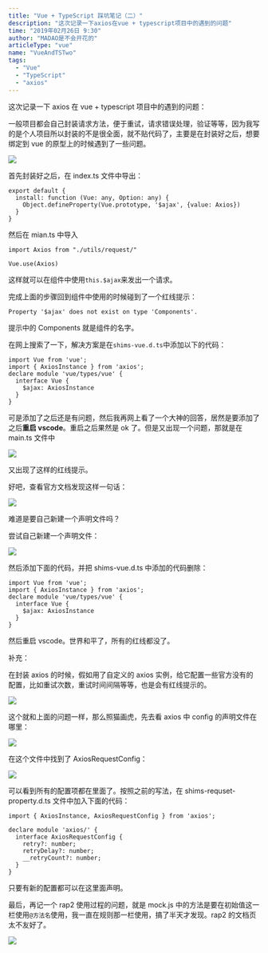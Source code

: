 ```yaml
---
title: "Vue + TypeScript 踩坑笔记（二）"
description: "这次记录一下axios在vue + typescript项目中的遇到的问题"
time: "2019年02月26日 9:30"
author: "MADAO是不会开花的"
articleType: "vue"
name: "VueAndTSTwo"
tags:
  - "Vue"
  - "TypeScript"
  - "axios"
---
```


这次记录一下 axios 在 vue + typescript 项目中的遇到的问题：

一般项目都会自己封装请求方法，便于重试，请求错误处理，验证等等，因为我写的是个人项目所以封装的不是很全面，就不贴代码了，主要是在封装好之后，想要绑定到 vue 的原型上的时候遇到了一些问题。

![](/articlesImages/vue/vue_and_ts_two/image.png)

首先封装好之后，在 index.ts 文件中导出：

```
export default {
  install: function (Vue: any, Option: any) {
    Object.defineProperty(Vue.prototype, '$ajax', {value: Axios})
  }
}
```

然后在 mian.ts 中导入

```
import Axios from "./utils/request/"

Vue.use(Axios)
```

这样就可以在组件中使用`this.$ajax`来发出一个请求。

完成上面的步骤回到组件中使用的时候碰到了一个红线提示：

`Property '$ajax' does not exist on type 'Components'.`

提示中的 Components 就是组件的名字。

在网上搜索了一下，解决方案是在`shims-vue.d.ts`中添加以下的代码：

```
import Vue from 'vue';
import { AxiosInstance } from 'axios';
declare module 'vue/types/vue' {
  interface Vue {
    $ajax: AxiosInstance
  }
}
```

可是添加了之后还是有问题，然后我再网上看了一个大神的回答，居然是要添加了之后**重启 vscode**。重启之后果然是 ok 了。但是又出现一个问题，那就是在 main.ts 文件中

![](/articlesImages/vue/vue_and_ts_two/image1.png)

又出现了这样的红线提示。

好吧，查看官方文档发现这样一句话：

![](/articlesImages/vue/vue_and_ts_two/image2.png)

难道是要自己新建一个声明文件吗？

尝试自己新建一个声明文件：

![](/articlesImages/vue/vue_and_ts_two/image3.png)

然后添加下面的代码，并把 shims-vue.d.ts 中添加的代码删除：

```
import Vue from 'vue';
import { AxiosInstance } from 'axios';
declare module 'vue/types/vue' {
  interface Vue {
    $ajax: AxiosInstance
  }
}
```

然后重启 vscode。世界和平了，所有的红线都没了。

补充：

在封装 axios 的时候，假如用了自定义的 axios 实例，给它配置一些官方没有的配置，比如重试次数，重试时间间隔等等，也是会有红线提示的。

![](/articlesImages/vue/vue_and_ts_two/image4.png)

这个就和上面的问题一样，那么照猫画虎，先去看 axios 中 config 的声明文件在哪里：

![](/articlesImages/vue/vue_and_ts_two/image5.png)

在这个文件中找到了 AxiosRequestConfig：

![](/articlesImages/vue/vue_and_ts_two/image6.png)

可以看到所有的配置项都在里面了。按照之前的写法，在 shims-requset-property.d.ts 文件中加入下面的代码：

```
import { AxiosInstance, AxiosRequestConfig } from 'axios';

declare module 'axios/' {
  interface AxiosRequestConfig {
    retry?: number;
    retryDelay?: number;
    __retryCount?: number;
  }
}
```

只要有新的配置都可以在这里面声明。

最后，再记一个 rap2 使用过程的问题，就是 mock.js 中的方法是要在初始值这一栏使用`@方法名`使用，我一直在规则那一栏使用，搞了半天才发现。rap2 的文档页太不友好了。

![](/articlesImages/vue/vue_and_ts_two/image7.png)
